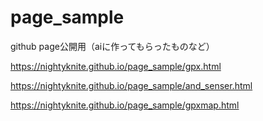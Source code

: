 # page_sample
github page公開用（aiに作ってもらったものなど）


https://nightyknite.github.io/page_sample/gpx.html

https://nightyknite.github.io/page_sample/and_senser.html

https://nightyknite.github.io/page_sample/gpxmap.html
